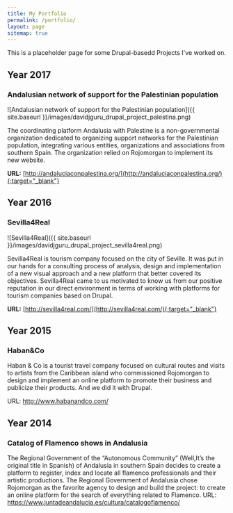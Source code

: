 ```yaml
---
title: My Portfolio
permalink: /portfolio/
layout: page
sitemap: true 
---
```

This is a placeholder page for some Drupal-basedd Projects I've worked on.

## Year 2017
### Andalusian network of support for the Palestinian population
![Andalusian network of support for the Palestinian population]({{ site.baseurl }}/images/davidjguru_drupal_project_palestina.png)


The coordinating platform Andalusia with Palestine is a non-governmental organization dedicated to organizing support networks for the Palestinian population, integrating various entities, organizations and associations from southern Spain.
The organization relied on Rojomorgan to implement its new website.

**URL:** [http://andaluciaconpalestina.org/](http://andaluciaconpalestina.org/){:target="_blank"}


## Year 2016
### Sevilla4Real
![Sevilla4Real]({{ site.baseurl }}/images/davidjguru_drupal_project_sevilla4real.png)

Sevilla4Real is tourism company focused on the city of Seville. It was put in our hands for a consulting process of analysis, design and implementation of a new visual approach and a new platform that better covered its objectives.
Sevilla4Real came to us motivated to know us from our positive reputation in our direct environment in terms of working with platforms for tourism companies based on Drupal.

**URL:** [http://sevilla4real.com/](http://sevilla4real.com/){:target="_blank"}


## Year 2015
### Haban&Co

Haban & Co is a tourist travel company focused on cultural routes and visits to artists from the Caribbean island who commissioned Rojomorgan to design and implement an online platform to promote their business and publicize their products. And we did it with Drupal.

URL: http://www.habanandco.com/

## Year 2014
### Catalog of Flamenco shows in Andalusia

The Regional Government of the “Autonomous Community” (Well,It’s the original title in Spanish) of Andalusia in southern Spain decides to create a platform to register, index and locate all flamenco professionals and their artistic productions.
The Regional Government of Andalusia chose Rojomorgan as the favorite agency to design and build the project: to create an online platform for the search of everything related to Flamenco.
URL: https://www.juntadeandalucia.es/cultura/catalogoflamenco/


